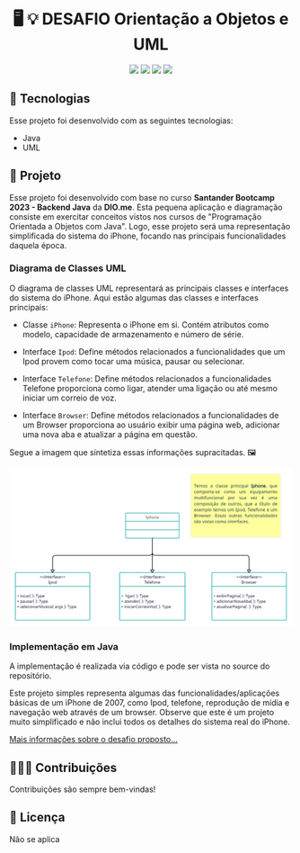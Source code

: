 
<h1 align="center">
  🖥️ 💡 DESAFIO Orientação a Objetos e UML
</h1>

 <p align="center">
   
   <img src="https://img.shields.io/github/languages/count/vinisantosn/UML-e-POO-Java"/>
   <img src="https://img.shields.io/github/repo-size/vinisantosn/UML-e-POO-Java"/>
   <img src="https://img.shields.io/github/last-commit/vinisantosn/UML-e-POO-Java"/>
   <img src="https://img.shields.io/github/issues/vinisantosn/UML-e-POO-Java"/>
 
 
 
 </p>

 ## 🚩 Tecnologias

 Esse projeto foi desenvolvido com as seguintes tecnologias:

- Java
- UML

## 🧮 Projeto

Esse projeto foi desenvolvido com base no curso **Santander Bootcamp 2023 - Backend Java** da **DIO.me**. Esta pequena aplicação e diagramação consiste em exercitar conceitos vistos nos cursos de 
"Programação Orientada a Objetos com Java". Logo,  esse projeto será uma representação simplificada do sistema do iPhone, focando nas principais funcionalidades daquela época.

### Diagrama de Classes UML
O diagrama de classes UML representará as principais classes e interfaces do sistema do iPhone. Aqui estão algumas das classes e interfaces principais:

- Classe `iPhone`: Representa o iPhone em si. Contém atributos como modelo, capacidade de armazenamento e número de série.

- Interface `Ipod`: Define métodos relacionados a funcionalidades que um Ipod provem como tocar uma música, pausar ou selecionar.

- Interface `Telefone`: Define métodos relacionados a funcionalidades Telefone proporciona como ligar, atender uma ligação ou até mesmo iniciar um correio de voz.

- Interface `Browser`: Define métodos relacionados a funcionalidades de um Browser proporciona ao usuário exibir uma página web, adicionar uma nova aba e atualizar a página em questão.

Segue a imagem que sintetiza essas informações supracitadas. 🖼️

![](https://github.com/vinisantosn/UML-e-POO-Java/blob/main/imagens/Diagrama%20de%20classes%20-%20IPHONE.png)

### Implementação em Java
A implementação é realizada via código e pode ser vista no source do repositório.  

Este projeto simples representa algumas das funcionalidades/aplicações básicas de um iPhone de 2007, como Ipod, telefone, reprodução de mídia e navegação web através de um browser. Observe que este é um projeto muito simplificado e não inclui todos os detalhes do sistema real do iPhone.



[Mais informações sobre o desafio proposto...]([https://github.com/digitalinnovationone/trilha-java-basico/tree/main/desafios/controle-fluxo](https://github.com/digitalinnovationone/trilha-java-basico/tree/main/desafios/poo))



## 🙋🏾‍♂️ Contribuições

Contribuições são sempre bem-vindas! 

## 💼 Licença
Não se aplica
